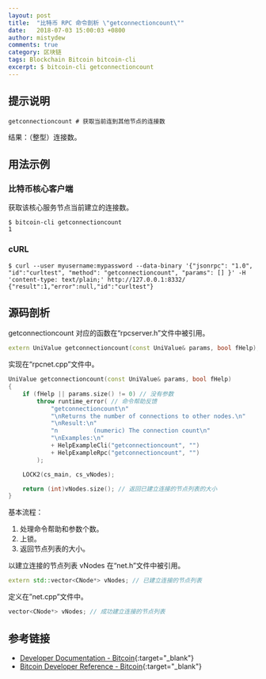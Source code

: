 ```yaml
---
layout: post
title:  "比特币 RPC 命令剖析 \"getconnectioncount\""
date:   2018-07-03 15:00:03 +0800
author: mistydew
comments: true
category: 区块链
tags: Blockchain Bitcoin bitcoin-cli
excerpt: $ bitcoin-cli getconnectioncount
---
```

## 提示说明

```shell
getconnectioncount # 获取当前连到其他节点的连接数
```

结果：（整型）连接数。

## 用法示例

### 比特币核心客户端

获取该核心服务节点当前建立的连接数。

```shell
$ bitcoin-cli getconnectioncount
1
```

### cURL

```shell
$ curl --user myusername:mypassword --data-binary '{"jsonrpc": "1.0", "id":"curltest", "method": "getconnectioncount", "params": [] }' -H 'content-type: text/plain;' http://127.0.0.1:8332/
{"result":1,"error":null,"id":"curltest"}
```

## 源码剖析
getconnectioncount 对应的函数在“rpcserver.h”文件中被引用。

```cpp
extern UniValue getconnectioncount(const UniValue& params, bool fHelp); // 获取当前的连接数
```

实现在“rpcnet.cpp”文件中。

```cpp
UniValue getconnectioncount(const UniValue& params, bool fHelp)
{
    if (fHelp || params.size() != 0) // 没有参数
        throw runtime_error( // 命令帮助反馈
            "getconnectioncount\n"
            "\nReturns the number of connections to other nodes.\n"
            "\nResult:\n"
            "n          (numeric) The connection count\n"
            "\nExamples:\n"
            + HelpExampleCli("getconnectioncount", "")
            + HelpExampleRpc("getconnectioncount", "")
        );

    LOCK2(cs_main, cs_vNodes);

    return (int)vNodes.size(); // 返回已建立连接的节点列表的大小
}
```

基本流程：
1. 处理命令帮助和参数个数。
2. 上锁。
3. 返回节点列表的大小。

以建立连接的节点列表 vNodes 在“net.h”文件中被引用。

```cpp
extern std::vector<CNode*> vNodes; // 已建立连接的节点列表
```

定义在”net.cpp”文件中。

```cpp
vector<CNode*> vNodes; // 成功建立连接的节点列表
```

## 参考链接

* [Developer Documentation - Bitcoin](https://bitcoin.org/en/developer-documentation){:target="_blank"}
* [Bitcoin Developer Reference - Bitcoin](https://bitcoin.org/en/developer-reference#getconnectioncount){:target="_blank"}
